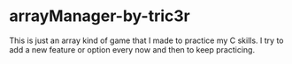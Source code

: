 # arrayManager-by-tric3r
This is just an array kind of game that I made to practice my C skills. I try to add a new feature or option every now and then to keep practicing.
